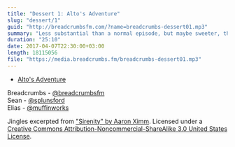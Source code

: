 ```yaml
---
title: "Dessert 1: Alto's Adventure"
slug: "dessert/1"
guid: "http://breadcrumbsfm.com/?name=breadcrumbs-dessert01.mp3"
summary: "Less substantial than a normal episode, but maybe sweeter, this is the first &quot;Dessert&quot; episode of Breadcrumbs, in which Elias and Sean somehow turn Alto's Adventure into a competitive game."
duration: "25:10"
date: 2017-04-07T22:30:00+03:00
length: 18115056
file: "https://media.breadcrumbs.fm/breadcrumbs-dessert01.mp3"
---
```


- [ Alto's Adventure](https://itunes.apple.com/us/app/altos-adventure/id950812012?mt=8&uo=4)

Breadcrumbs - [@breadcrumbsfm](https://twitter.com/breadcrumbsfm)  
Sean - [@splunsford](https://twitter.com/splunsford)  
Elias - [@muffinworks](https://twitter.com/muffinworks)

Jingles excerpted from [ "Sirenity" by Aaron Ximm](http://freemusicarchive.org/music/aaron_ximm/handpans_and_the_hang/). Licensed under a [Creative Commons Attribution-Noncommercial-ShareAlike 3.0 United States License](http://creativecommons.org/licenses/by-nc-sa/3.0/us/).
